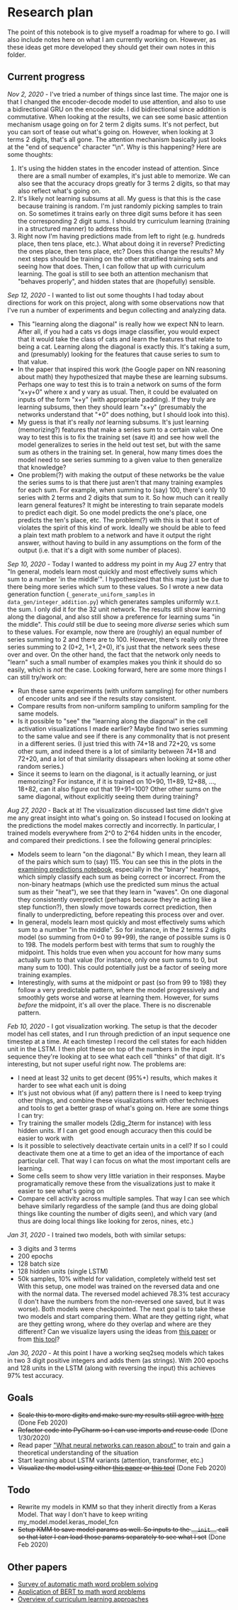 # Research plan
The point of this notebook is to give myself a roadmap for where to go. I will also include notes here on what I am currently working on. However, as these ideas get more developed they should get their own notes in this folder.

## Current progress
*Nov 2, 2020* - I've tried a number of things since last time. The major one is that I changed the encoder-decode model to use attention, and also to use a bidirectional GRU on the encoder side. I did bidirectional since addition is commutative. When looking at the results, we can see some basic attention mechanism usage going on for 2 term 2 digits sums. It's not perfect, but you can sort of tease out what's going on. However, when looking at 3 terms 2 digits, that's all gone. The attention mechanism basically just looks at the "end of sequence" character "\n". Why is this happening? Here are some thoughts:
1. It's using the hidden states in the encoder instead of attention. Since there are a small number of examples, it's just able to memorize. We can also see that the accuracy drops greatly for 3 terms 2 digits, so that may also reflect what's going on.
2. It's likely not learning subsums at all. My guess is that this is the case because training is random. I'm just randomly picking samples to train on. So sometimes it trains early on three digit sums before it has seen the corresponding 2 digit sums. I should try curriculum learning (training in a structured manner) to address this.
3. Right now I'm having predictions made from left to right (e.g. hundreds place, then tens place, etc.). What about doing it in reverse? Predicting the ones place, then tens place, etc? Does this change the results?
My next steps should be training on the other stratified training sets and seeing how that does. Then, I can follow that up with curriculum learning. The goal is still to see both an attention mechanism that "behaves properly", and hidden states that are (hopefully) sensible.

*Sep 12, 2020* - I wanted to list out some thoughts I had today about directions for work on this project, along with some observations now that I've run a number of experiments and begun collecting and analyzing data.
- This "learning along the diagonal" is really how we expect NN to learn. After all, if you had a cats vs dogs image classifier, you would expect that it would take the class of cats and learn the features that relate to being a cat. Learning along the diagonal is exactly this. It's taking a sum, and (presumably) looking for the features that cause series to sum to that value.
- In the paper that inspired this work (the Google paper on NN reasoning about math) they hypothesized that maybe these are learning subsums. Perhaps one way to test this is to train a network on sums of the form "x+y+0" where x and y vary as usual. Then, it could be evaluated on inputs of the form "x+y" (with appropriate padding). If they truly are learning subsums, then they should learn "x+y" (presumably the networks understand that "+0" does nothing, but I should look into this).
- My guess is that it's really _not_ learning subsums. It's just learning (memorizing?) features that make a series sum to a certain value. One way to test this is to fix the training set (save it) and see how well the model generalizes to series in the held out test set, but with the same sum as others in the training set. In general, how many times does the model need to see series summing to a given value to then generalize that knowledge? 
- One problem(?) with making the output of these networks be the value the series sums to is that there just aren't that many training examples for each sum. For example, when summing to (say) 100, there's only 10 series with 2 terms and 2 digits that sum to it. So how much can it really learn general features? It might be interesting to train separate models to predict each digit. So one model predicts the one's place, one predicts the ten's place, etc. The problem(?) with this is that it sort of violates the spirit of this kind of work. Ideally we should be able to feed a plain text math problem to a network and have it output the right answer, without having to build in any assumptions on the form of the output (i.e. that it's a digit with some number of places). 
 
*Sep 10, 2020* - Today I wanted to address my point in my Aug 27 entry that "In general, models learn most quickly and most effectively sums which sum to a number 'in the middle'". I hypothesized that this may just be due to there being more series which sum to these values. So I wrote a new data generation function (`_generate_uniform_samples` in `data_gen/integer_addition.py`) which generates samples uniformly w.r.t. the sum. I only did it for the 32 unit network. The results still show learning along the diagonal, and also still show a preference for learning sums "in the middle". This _could_ still be due to seeing more _diverse_ series which sum to these values. For example, now there are (roughly) an equal number of series summing to 2 and there are to 100. However, there's really only three series summing to 2 (0+2, 1+1, 2+0), it's just that the network sees these over and over. On the other hand, the fact that the network only needs to "learn" such a small number of examples makes you think it should do so easily, which is _not_ the case. Looking forward, here are some more things I can still try/work on:
- Run these same experiments (with uniform sampling) for other numbers of encoder units and see if the results stay consistent.
- Compare results from non-uniform sampling to uniform sampling for the same models.
- Is it possible to "see" the "learning along the diagonal" in the cell activation visualizations I made earlier? Maybe find two series summing to the same value and see if there is any commonality that is not present in a different series. (I just tried this with 74+18 and 72+20, vs some other sum, and indeed there is a lot of similarity between 74+18 and 72+20, and a lot of that similarity dissapears when looking at some other random series.)
- Since it seems to learn on the diagonal, is it actually learning, or just memorizing? For instance, if it is trained on 10+90, 11+89, 12+88, ..., 18+82, can it also figure out that 19+91=100? Other other sums on the same diagonal, without explicitly seeing them during training?

*Aug 27, 2020* - Back at it! The visualization discussed last time didn't give me any great insight into what's going on. So instead I focused on looking at the predictions the model makes correctly and incorrectly. In particular, I trained models everywhere from 2^0 to 2^64 hidden units in the encoder, and compared their predictions. I see the following general principles:
- Models seem to learn "on the diagonal." By which I mean, they learn all of the pairs which sum to (say) 115. You can see this in the plots in the [examining predictions notebook](../Notebooks/Examining%20predictions.ipynb), especially in the "binary" heatmaps, which simply classify each sum as being correct or incorrect. From the non-binary heatmaps (which use the predicted sum minus the actual sum as their "heat"), we see that they learn in "waves". On one diagonal they consistently overpredict (perhaps because they're acting like a step function?), then slowly move towards correct prediction, then finally to underpredicting, before repeating this process over and over.
- In general, models learn most quickly and most effectively sums which sum to a number "in the middle". So for instance, in the 2 terms 2 digits model (so summing from 0+0 to 99+99), the range of possible sums is 0 to 198. The models perform best with terms that sum to roughly the midpoint. This holds true even when you account for how many sums actually sum to that value (for instance, only one sum sums to 0, but many sum to 100). This could potentially just be a factor of seeing more training examples.
- Interestingly, with sums at the midpoint or past (so from 99 to 198) they follow a very predictable pattern, where the model progressively and smoothly gets worse and worse at learning them. However, for sums *before* the midpoint, it's all over the place. There is no discrenable pattern.

*Feb 10, 2020* - I got visualization working. The setup is that the decoder model has cell states, and I run through prediction of an input sequence one timestep at a time. At each timestep I record the cell states for each hidden unit in the LSTM. I then plot these on top of the numbers in the input sequence they're looking at to see what each cell "thinks" of that digit. It's interesting, but not super useful right now. The problems are:
- I need at least 32 units to get decent (95%+) results, which makes it harder to see what each unit is doing
- It's just not obvious what (if any) pattern there is
I need to keep trying other things, and combine these visualizations with other techniques and tools to get a better grasp of what's going on. Here are some things I can try:
- Try training the smaller models (2dig_2term for instance) with less hidden units. If I can get good enough accuracy then this could be easier to work with
- Is it possible to selectively deactivate certain units in a cell? If so I could deactivate them one at a time to get an idea of the importance of each particular cell. That way I can focus on what the most important cells are learning.
- Some cells seem to show very little variation in their responses. Maybe programatically remove these from the visualizations just to make it easier to see what's going on
- Compare cell activity across multiple samples. That way I can see which behave similarly regardless of the sample (and thus are doing global things like counting the number of digits seen), and which vary (and thus are doing local things like looking for zeros, nines, etc.)

*Jan 31, 2020* - I trained two models, both with similar setups:
- 3 digits and 3 terms
- 200 epochs
- 128 batch size
- 128 hidden units (single LSTM)
- 50k samples, 10% witheld for validation, completely witheld test set
With this setup, one model was trained on the reversed data and one with the normal data. The reversed model achieved 78.3% test accuracy (I don't have the numbers from the non-reversed one saved, but it was worse). Both models were checkpointed. The next goal is to take these two models and start comparing them. What are they getting right, what are they getting wrong, where do they overlap and where are they different? Can we visualize layers using the ideas from [this paper](https://arxiv.org/pdf/1506.02078.pdf) or from [this tool](https://github.com/HendrikStrobelt/Seq2Seq-Vis)?

*Jan 30, 2020* - At this point I have a working seq2seq models which takes in two 3 digit positive integers and adds them (as strings). With 200 epochs and 128 units in the LSTM (along with reversing the input) this achieves 97% test accuracy.

## Goals
- ~~Scale this to more digits and make sure my results still agree with [here](https://keras.io/examples/addition_rnn/)~~ (Done Feb 2020)
- ~~Refactor code into PyCharm so I can use imports and reuse code~~ (Done 1/30/2020)
- Read paper ["What neural networks can reason about"](https://arxiv.org/pdf/1905.13211.pdf) to train and gain a theoretical understanding of the situation
- Start learning about LSTM variants (attention, transformer, etc.)
- ~~Visualize the model using either [this paper](https://arxiv.org/pdf/1506.02078.pdf) or [this tool](https://github.com/HendrikStrobelt/Seq2Seq-Vis)~~ (Done Feb 2020)

## Todo
- Rewrite my models in KMM so that they inherit directly from a Keras Model. That way I don't have to keep writing my_model.model.keras_model_fcn
- ~~Setup KMM to save model params as well. So inputs to the `__init__` call so that later I can load those params separately to see what I set~~ (Done Feb 2020)

## Other papers
- [Survey of automatic math word problem solving](https://arxiv.org/abs/1808.07290)
- [Application of BERT to math word problems](https://arxiv.org/pdf/1909.00109.pdf)
- [Overview of curriculum learning approaches](https://arxiv.org/pdf/1904.03626.pdf)
